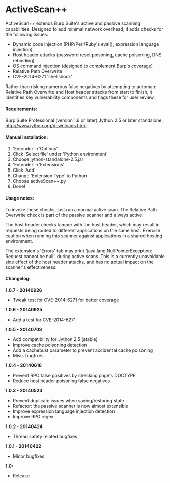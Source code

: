 ActiveScan++
==================

ActiveScan++ extends Burp Suite's active and passive scanning capabilities. Designed to add minimal network overhead, it adds checks for the following issues:

  - Dynamic code injection (PHP/Perl/Ruby's eval(), expression language injection)
  - Host header attacks (password reset poisoning, cache poisoning, DNS rebinding)
  - OS command injection (designed to complement Burp's coverage)
  - Relative Path Overwrite
  - CVE-2014-6271 'shellshock'
    
Rather than risking numerous false negatives by attempting to automate Relative Path Overwrite and Host header attacks from start to finish, it identifies key vulnerability components and flags these for user review.
 
#### Requirements:
Burp Suite Professional (version 1.6 or later)
Jython 2.5 or later standalone: http://www.jython.org/downloads.html

#### Manual installation:

1. 'Extender'->'Options'
2. Click 'Select file' under 'Python environment'
3. Choose jython-standalone-2.5.jar
4. 'Extender'->'Extensions'
5. Click 'Add'
6. Change 'Extension Type' to Python
7. Choose activeScan++.py
8. Done!

#### Usage notes:
To invoke these checks, just run a normal active scan. The Relative Path Overwrite check is part of the passive scanner and always active.

The host header checks tamper with the host header, which may result in requests being routed to different applications on the same host. Exercise caution when running this scanner against applications in a shared hosting environment.

The extension's 'Errors' tab may print 'java.lang.NullPointerException: Request cannot be null.' during active scans. This is a currently unavoidable side effect of the host header attacks, and has no actual impact on the scanner's effectiveness.
    
    
#### Changelog:
**1.0.7 - 20140926**
  - Tweak test for CVE-2014-6271 for better coverage
  
**1.0.6 - 20140925**
  - Add a test for CVE-2014-6271

**1.0.5 - 20140708**
  - Add compatibility for Jython 2.5 (stable)
  - Improve cache poisoning detection
  - Add a cachebust parameter to prevent accidental cache poisoning
  - Misc. bugfixes
  
**1.0.4 - 20140616**
  - Prevent RPO false positives by checking page's DOCTYPE
  - Reduce host header poisoning false negatives
    
**1.0.3 - 20140523**
  - Prevent duplicate issues when saving/restoring state
  - Refactor: the passive scanner is now almost extensible
  - Improve expression language injection detection
  - Improve RPO regex
  
**1.0.2 - 20140424**
  - Thread safety related bugfixes
  
**1.0.1 - 20140422**
  - Minor bugfixes
  
**1.0:**
  - Release